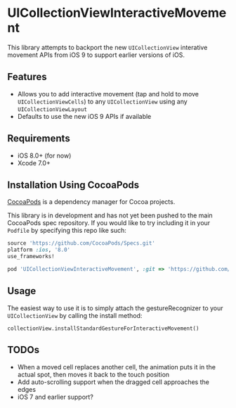 # UICollectionViewInteractiveMovement

This library attempts to backport the new `UICollectionView` interative movement APIs from iOS 9 to support earlier versions of iOS.

## Features

- Allows you to add interactive movement (tap and hold to move `UICollectionViewCells`) to any `UICollectionView` using any `UICollectionViewLayout`
- Defaults to use the new iOS 9 APIs if available

## Requirements

- iOS 8.0+ (for now)
- Xcode 7.0+

## Installation Using CocoaPods

[CocoaPods](http://cocoapods.org) is a dependency manager for Cocoa projects.

This library is in development and has not yet been pushed to the main CocoaPods spec repository. If you would like to try including it in your `Podfile` by specifying this repo like such:

```ruby
source 'https://github.com/CocoaPods/Specs.git'
platform :ios, '8.0'
use_frameworks!

pod 'UICollectionViewInteractiveMovement', :git => 'https://github.com/nuudles/UICollectionViewInteractiveMovement'
```

## Usage

The easiest way to use it is to simply attach the gestureRecognizer to your `UICollectionView` by calling the install method:

```
collectionView.installStandardGestureForInteractiveMovement()
```

## TODOs

- When a moved cell replaces another cell, the animation puts it in the actual spot, then moves it back to the touch position
- Add auto-scrolling support when the dragged cell approaches the edges
- iOS 7 and earlier support?
